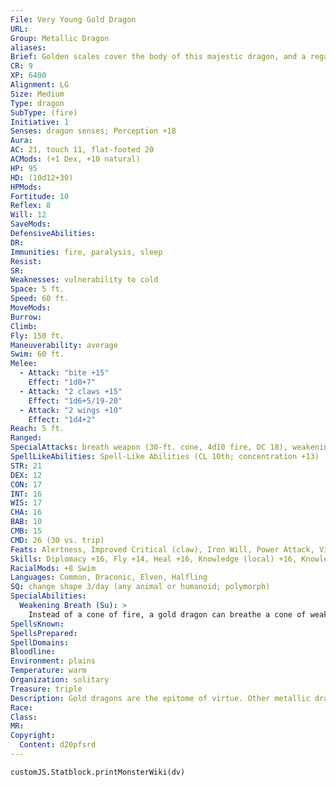 ```yaml
---
File: Very Young Gold Dragon
URL: 
Group: Metallic Dragon
aliases: 
Brief: Golden scales cover the body of this majestic dragon, and a regal crest of horns arches backward above wise and piercing eyes.
CR: 9
XP: 6400
Alignment: LG
Size: Medium
Type: dragon
SubType: (fire)
Initiative: 1
Senses: dragon senses; Perception +18
Aura: 
AC: 21, touch 11, flat-footed 20
ACMods: (+1 Dex, +10 natural)
HP: 95
HD: (10d12+30)
HPMods: 
Fortitude: 10
Reflex: 8
Will: 12
SaveMods: 
DefensiveAbilities: 
DR: 
Immunities: fire, paralysis, sleep
Resist: 
SR: 
Weaknesses: vulnerability to cold
Space: 5 ft.
Speed: 60 ft.
MoveMods: 
Burrow: 
Climb: 
Fly: 150 ft.
Maneuverability: average
Swim: 60 ft.
Melee: 
  - Attack: "bite +15"
    Effect: "1d8+7"
  - Attack: "2 claws +15"
    Effect: "1d6+5/19-20"
  - Attack: "2 wings +10"
    Effect: "1d4+2"
Reach: 5 ft.
Ranged: 
SpecialAttacks: breath weapon (30-ft. cone, 4d10 fire, DC 18), weakening breath
SpellLikeAbilities: Spell-Like Abilities (CL 10th; concentration +13)  At will-detect evil
STR: 21
DEX: 12
CON: 17
INT: 16
WIS: 17
CHA: 16
BAB: 10
CMB: 15
CMD: 26 (30 vs. trip)
Feats: Alertness, Improved Critical (claw), Iron Will, Power Attack, Vital Strike
Skills: Diplomacy +16, Fly +14, Heal +16, Knowledge (local) +16, Knowledge (religion) +16, Perception +20, Sense Motive +20, Spellcraft +16, Swim +26
RacialMods: +8 Swim
Languages: Common, Draconic, Elven, Halfling
SQ: change shape 3/day (any animal or humanoid; polymorph)
SpecialAbilities:
  Weakening Breath (Su): >
    Instead of a cone of fire, a gold dragon can breathe a cone of weakening gas. Creatures within the cone must succeed on a Fortitude save or take 1 point of Strength damage per age category (Will save half).
SpellsKnown: 
SpellsPrepared: 
SpellDomains: 
Bloodline: 
Environment: plains
Temperature: warm
Organization: solitary
Treasure: triple
Description: Gold dragons are the epitome of virtue. Other metallic dragons revere their gold cousins as the agents of divine forces and the paragons of dragonkind, and often seek them for advice or aid.
Race: 
Class: 
MR: 
Copyright:
  Content: d20pfsrd
---
```

```dataviewjs
customJS.Statblock.printMonsterWiki(dv)
```
